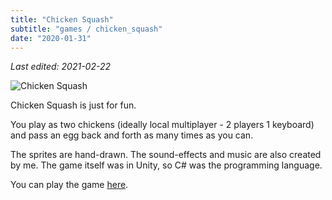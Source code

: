 ```yaml
---
title: "Chicken Squash"
subtitle: "games / chicken_squash"
date: "2020-01-31"
---
```


_Last edited: 2021-02-22_

![Chicken Squash](/images/chicken_squash.png)

Chicken Squash is just for fun.

You play as two chickens (ideally local multiplayer - 2 players 1 keyboard) and pass an egg back and forth as many times as you can. 

The sprites are hand-drawn. The sound-effects and music are also created by me. The game itself was in Unity, so C# was the programming language.

You can play the game [here](https://batemanzhou.com/games/ChickenSquash/).
